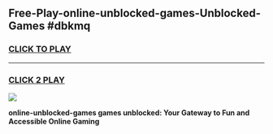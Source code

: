 
## Free-Play-online-unblocked-games-Unblocked-Games #dbkmq
<h3>
<a href="https://news.freeplayer.one?title=online-unblocked-games&ref=8M">CLICK TO PLAY</a></h3>
<hr>

<h3>
<a href="https://news.freeplayer.one?title=online-unblocked-games&ref=8M">CLICK 2 PLAY</a>
  
</h3>

<a href="https://news.freeplayer.one?title=online-unblocked-games&ref=8M"><img src="https://clearcache.store/games.png"></a>


**online-unblocked-games games unblocked: Your Gateway to Fun and Accessible Online Gaming**
